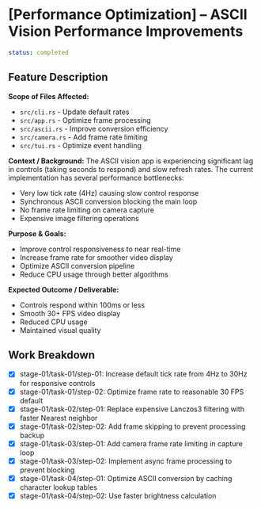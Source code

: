 # [Performance Optimization] – ASCII Vision Performance Improvements

```yaml
status: completed
```

## Feature Description

**Scope of Files Affected:**
- `src/cli.rs` - Update default rates
- `src/app.rs` - Optimize frame processing
- `src/ascii.rs` - Improve conversion efficiency  
- `src/camera.rs` - Add frame rate limiting
- `src/tui.rs` - Optimize event handling

**Context / Background:**
The ASCII vision app is experiencing significant lag in controls (taking seconds to respond) and slow refresh rates. The current implementation has several performance bottlenecks:
- Very low tick rate (4Hz) causing slow control response
- Synchronous ASCII conversion blocking the main loop
- No frame rate limiting on camera capture
- Expensive image filtering operations

**Purpose & Goals:**
- Improve control responsiveness to near real-time
- Increase frame rate for smoother video display
- Optimize ASCII conversion pipeline
- Reduce CPU usage through better algorithms

**Expected Outcome / Deliverable:**
- Controls respond within 100ms or less
- Smooth 30+ FPS video display
- Reduced CPU usage
- Maintained visual quality

## Work Breakdown

- [x] stage-01/task-01/step-01: Increase default tick rate from 4Hz to 30Hz for responsive controls
- [x] stage-01/task-01/step-02: Optimize frame rate to reasonable 30 FPS default
- [x] stage-01/task-02/step-01: Replace expensive Lanczos3 filtering with faster Nearest neighbor
- [x] stage-01/task-02/step-02: Add frame skipping to prevent processing backup
- [x] stage-01/task-03/step-01: Add camera frame rate limiting in capture loop
- [x] stage-01/task-03/step-02: Implement async frame processing to prevent blocking
- [x] stage-01/task-04/step-01: Optimize ASCII conversion by caching character lookup tables
- [x] stage-01/task-04/step-02: Use faster brightness calculation
